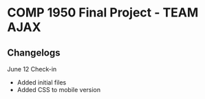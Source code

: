 COMP 1950 Final Project - TEAM AJAX
===============

Changelogs
----------

June 12 Check-in
* Added initial files
* Added CSS to mobile version

